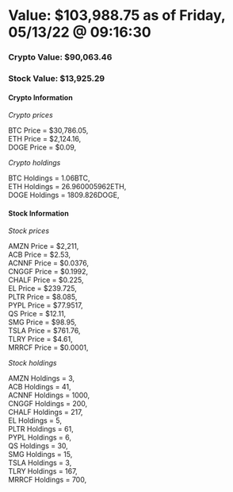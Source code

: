 # Value: $103,988.75 as of Friday, 05/13/22 @ 09:16:30 

### Crypto Value: $90,063.46

### Stock Value: $13,925.29

#### Crypto Information 
*Crypto prices* 

BTC Price = $30,786.05,  
ETH Price = $2,124.16,  
DOGE Price = $0.09,  


*Crypto holdings* 

BTC Holdings = 1.06BTC,  
ETH Holdings = 26.960005962ETH,  
DOGE Holdings = 1809.826DOGE,  


#### Stock Information 

*Stock prices* 

AMZN Price = $2,211,  
ACB Price = $2.53,  
ACNNF Price = $0.0376,  
CNGGF Price = $0.1992,  
CHALF Price = $0.225,  
EL Price = $239.725,  
PLTR Price = $8.085,  
PYPL Price = $77.9517,  
QS Price = $12.11,  
SMG Price = $98.95,  
TSLA Price = $761.76,  
TLRY Price = $4.61,  
MRRCF Price = $0.0001,  


*Stock holdings* 

AMZN Holdings = 3,  
ACB Holdings = 41,  
ACNNF Holdings = 1000,  
CNGGF Holdings = 200,  
CHALF Holdings = 217,  
EL Holdings = 5,  
PLTR Holdings = 61,  
PYPL Holdings = 6,  
QS Holdings = 30,  
SMG Holdings = 15,  
TSLA Holdings = 3,  
TLRY Holdings = 167,  
MRRCF Holdings = 700,  


